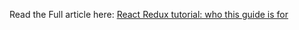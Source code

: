Read the Full article here:
[React Redux tutorial: who this guide is for](https://www.valentinog.com/blog/redux/)